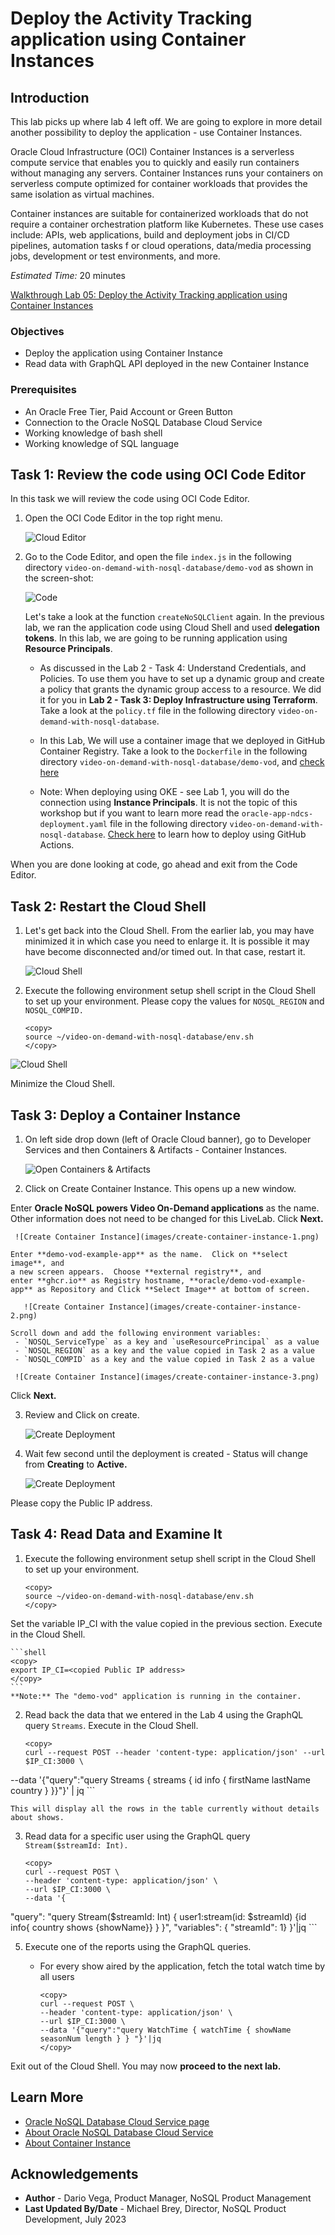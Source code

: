 # Deploy the Activity Tracking application using Container Instances

## Introduction

This lab picks up where lab 4 left off. We are going to explore in more detail
another possibility to deploy the application - use Container Instances.

Oracle Cloud Infrastructure (OCI) Container Instances is a serverless compute service
that enables you to quickly and easily run containers without managing any servers.
Container Instances runs your containers on serverless compute optimized for container
workloads that provides the same isolation as virtual machines.

Container instances are suitable for containerized workloads that do not require a
container orchestration platform like Kubernetes. These use cases include: APIs,
web applications, build and deployment jobs in CI/CD pipelines, automation tasks f
or cloud operations, data/media processing jobs, development or test environments, and more.

_Estimated Time:_ 20 minutes

[Walkthrough Lab 05: Deploy the Activity Tracking application using Container Instances](videohub:1_mwp455k5)

### Objectives

* Deploy the application using Container Instance
* Read data with GraphQL API deployed in the new Container Instance

### Prerequisites

* An Oracle Free Tier, Paid Account or Green Button
* Connection to the Oracle NoSQL Database Cloud Service
* Working knowledge of bash shell
* Working knowledge of SQL language


## Task 1: Review the code using OCI Code Editor

In this task we will review the code using OCI Code Editor.

1. Open the OCI Code Editor in the top right menu.

    ![Cloud Editor](./images/cloud-code-editor.png)


2. Go to the Code Editor, and open the file `index.js` in the following directory
`video-on-demand-with-nosql-database/demo-vod` as shown in the screen-shot:

    ![Code](./images/appl-code.png)

   Let's take a look at the function `createNoSQLClient` again.  In the
   previous lab, we ran the application code using Cloud Shell and used
   **delegation tokens**.  In this lab, we are going to be running
   application using **Resource Principals**.

    * As discussed in the Lab 2 - Task 4: Understand Credentials, and Policies.
To use them you have to set up a dynamic group and create a policy that grants
the dynamic group access to a resource.
We did it for you in **Lab 2 - Task 3: Deploy Infrastructure using Terraform**.
Take a look at the `policy.tf` file in the following directory `video-on-demand-with-nosql-database`.
    * In this Lab, We will use a container image that we deployed in GitHub Container Registry.
Take a look to the `Dockerfile` in the following directory `video-on-demand-with-nosql-database/demo-vod`, and [check here](https://github.com/oracle/nosql-examples/blob/master/.github/workflows/build-and-push-demo-vod-image.yml)

    * Note: When deploying using OKE - see Lab 1, you will do the connection using **Instance Principals**. It is not the topic of this workshop but if you
want to learn more read the `oracle-app-ndcs-deployment.yaml` file in the following directory `video-on-demand-with-nosql-database`. [Check here](https://github.com/oracle/nosql-examples/blob/master/.github/workflows/deploy-oke-oci-cli-demo-vod.yml) to learn how to deploy using GitHub Actions.

When you are done looking at code, go ahead and exit from the Code Editor.

## Task 2: Restart the Cloud Shell

1. Let's get back into the Cloud Shell. From the earlier lab, you may have
minimized it in which case you need to enlarge it. It is possible it may have
become disconnected and/or timed out. In that case, restart it.

    ![Cloud Shell](https://oracle-livelabs.github.io/common/images/console/cloud-shell.png)

2. Execute the following environment setup shell script in the Cloud Shell to
set up your environment. Please copy the values for `NOSQL_REGION` and `NOSQL_COMPID.`

    ```shell
    <copy>
    source ~/video-on-demand-with-nosql-database/env.sh
    </copy>
    ```
  ![Cloud Shell](./images/cloud-shell-result.png)

  Minimize the Cloud Shell.

## Task 3: Deploy a Container Instance


 1. On left side drop down (left of Oracle Cloud banner), go to Developer Services and then Containers & Artifacts - Container Instances.

     ![Open Containers & Artifacts](images/menu-container-instance.png)

 2. Click on Create Container Instance. This opens up a new window.

   Enter **Oracle NoSQL powers Video On-Demand applications** as the name.
   Other information does not need to be changed for this LiveLab. Click **Next.**

     ![Create Container Instance](images/create-container-instance-1.png)

    Enter **demo-vod-example-app** as the name.  Click on **select image**, and
    a new screen appears.  Choose **external registry**, and
    enter **ghcr.io** as Registry hostname, **oracle/demo-vod-example-app** as Repository and Click **Select Image** at bottom of screen.

       ![Create Container Instance](images/create-container-instance-2.png)

    Scroll down and add the following environment variables:
     - `NOSQL_ServiceType` as a key and `useResourcePrincipal` as a value
     - `NOSQL_REGION` as a key and the value copied in Task 2 as a value
     - `NOSQL_COMPID` as a key and the value copied in Task 2 as a value

     ![Create Container Instance](images/create-container-instance-3.png)

   Click **Next.**

 3. Review and Click on create.

     ![Create Deployment](images/create-container-instance-4.png)

 4. Wait few second until the deployment is created - Status will change from **Creating** to **Active.**

     ![Create Deployment](images/create-container-instance-5.png)

   Please copy the Public IP address.


## Task 4: Read Data and Examine It

1. Execute the following environment setup shell script in the Cloud Shell to set up your environment.

    ```shell
    <copy>
    source ~/video-on-demand-with-nosql-database/env.sh
    </copy>
    ```
Set the variable IP_CI with the value copied in the previous section. Execute in the Cloud Shell.

    ```shell
    <copy>
    export IP_CI=<copied Public IP address>
    </copy>
    ```
    **Note:** The "demo-vod" application is running in the container.

2. Read back the data that we entered in the Lab 4 using the GraphQL query `Streams`.
Execute in the Cloud Shell.

    ```shell
    <copy>
    curl --request POST --header 'content-type: application/json' --url $IP_CI:3000 \
--data '{"query":"query Streams { streams { id  info { firstName  lastName country } }}"}' | jq
    </copy>
    ```

    This will display all the rows in the table currently without details about shows.

3. Read data for a specific user using the GraphQL query `Stream($streamId: Int).`

    ```shell
    <copy>
    curl --request POST \
    --header 'content-type: application/json' \
    --url $IP_CI:3000 \
    --data '{
  "query": "query Stream($streamId: Int) { user1:stream(id: $streamId) {id   info{ country shows {showName}} } }", "variables": { "streamId": 1} }'|jq
    </copy>
    ```

5. Execute one of the reports using the GraphQL queries.
      - For every show aired by the application, fetch the total watch time by all users

        ```shell
        <copy>
        curl --request POST \
        --header 'content-type: application/json' \
        --url $IP_CI:3000 \
        --data '{"query":"query WatchTime { watchTime { showName seasonNum length } } "}'|jq
        </copy>
        ```

Exit out of the Cloud Shell. You may now **proceed to the next lab.**

## Learn More


* [Oracle NoSQL Database Cloud Service page](https://www.oracle.com/database/nosql-cloud.html)
* [About Oracle NoSQL Database Cloud Service](https://docs.oracle.com/en/cloud/paas/nosql-cloud/index.html)
* [About Container Instance](https://docs.oracle.com/en-us/iaas/Content/container-instances/home.htm)


## Acknowledgements
* **Author** - Dario Vega, Product Manager, NoSQL Product Management
* **Last Updated By/Date** - Michael Brey, Director, NoSQL Product Development, July 2023
